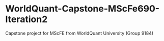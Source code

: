 # WorldQuant-Capstone-MScFe690-Iteration2
Capstone project for MScFE from WorldQuant University (Group 9184)
